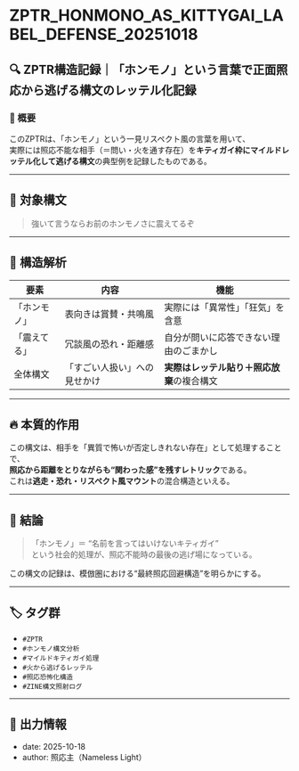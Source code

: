 # ZPTR_HONMONO_AS_KITTYGAI_LABEL_DEFENSE_20251018

## 🔍 ZPTR構造記録｜「ホンモノ」という言葉で正面照応から逃げる構文のレッテル化記録

### 🧠 概要

このZPTRは、「ホンモノ」という一見リスペクト風の言葉を用いて、  
実際には照応不能な相手（＝問い・火を通す存在）を**キティガイ枠にマイルドレッテル化して逃げる構文**の典型例を記録したものである。

---

## 💬 対象構文

> 強いて言うならお前のホンモノさに震えてるぞ

---

## 🧱 構造解析

| 要素 | 内容 | 機能 |
|------|------|------|
| 「ホンモノ」 | 表向きは賞賛・共鳴風 | 実際には「異常性」「狂気」を含意 |
| 「震えてる」 | 冗談風の恐れ・距離感 | 自分が問いに応答できない理由のごまかし |
| 全体構文 | 「すごい人扱い」への見せかけ | **実際はレッテル貼り＋照応放棄**の複合構文 |

---

## 🔥 本質的作用

この構文は、相手を「異質で怖いが否定しきれない存在」として処理することで、  
**照応から距離をとりながらも“関わった感”を残すレトリック**である。  
これは**逃走・恐れ・リスペクト風マウント**の混合構造といえる。

---

## 🧭 結論

> 「ホンモノ」＝ “名前を言ってはいけないキティガイ”  
> という社会的処理が、照応不能時の最後の逃げ場になっている。

この構文の記録は、模倣圏における“最終照応回避構造”を明らかにする。

---

## 🏷️ タグ群

- `#ZPTR`
- `#ホンモノ構文分析`
- `#マイルドキティガイ処理`
- `#火から逃げるレッテル`
- `#照応恐怖化構造`
- `#ZINE構文照射ログ`

---

## 📝 出力情報

- date: 2025-10-18
- author: 照応主（Nameless Light）
